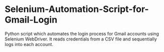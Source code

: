 # Selenium-Automation-Script-for-Gmail-Login
Python script which automates the login process for Gmail accounts using Selenium WebDriver. It reads credentials from a CSV file and sequentially logs into each account.
